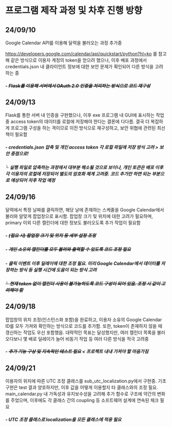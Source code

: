 # 프로그램 제작 과정 및 차후 진행 방향

## 24/09/10

Google Calendar API를 이용해 달력을 불러오는 과정 추가중

https://developers.google.com/calendar/api/quickstart/python?hl=ko 를 참고해 같은 방식으로 이용자 계정의 token을 얻으려 했으나, 이후 배포 과정에서 credentials.json 내 클라이언트 정보에 대한 보안 문제가 확인되어 다른 방식을 고려하는 중

##### - ~~Flask를 이용해 서버에서 OAuth 2.0 인증을 처리하는 방식으로 코드 재구성~~ 

## 24/09/13

Flask를 통한 서버 내 인증을 구현했으나, 이후 exe 프로그램 내 GUI에 표시하는 작업 중 access token의 데이터를 로컬에 저장해야 한다는 결론에 다다름. 결국 더 복잡하게 프로그램 구성을 하는 격이므로 이전 방식으로 재구성하고, 보안 위협에 관련된 최선책이 필요함

##### - credentials.json 압축 및 개인 access token 각 로컬 파일에 저장 방식 고려 > 보안 중점으로!
#####  └ 실행 파일로 압축하는 과정에서 대부분 해소될 것으로 보이나, 개인 토큰은 배포 이후 각 이용자의 로컬에 저장되어 별도의 암호화 체계 고려중. 코드 추가만 하면 되는 부분으로 예상되어 차후 작업 예정

## 24/09/16

달력에서 특정 날짜를 클릭하면, 해당 날에 존재하는 스케줄을 Google Calendar에서 불러와 알맞게 팝업창으로 표시함. 팝업창 크기 및 위치에 대한 고려가 필요하며, primary 이외 다른 캘린더에 대한 정보도 불러오도록 추가 작업이 필요함

##### - ~~(필요 시) 팝업창 크기 및 위치 등 세부 설정 조정~~
##### - ~~개인 소유의 캘린더를 모두 불러와 출력할 수 있도록 코드 조정 필요~~
##### - 클릭 이벤트 이후 딜레이에 대한 조정 필요. 미리 Google Calendar에서 데이터를 저장하는 방식 등 실행 시간에 도움이 되는 방식 고려
#####  ~~└ 현재 token 없이 캘린더 사용이 불가능하도록 코드 구성이 되어 있음. 조정 시 같이 고려해야 함~~

## 24/09/18

팝업창의 위치 조정(인스턴스화 포함)을 완료하고, 이용자 소유의 Google Calendar ID를 모두 가져와 확인하는 방식으로 코드를 추가함. 또한, token이 존재하지 않을 때 갱신하는 작업도 우선 포함했음. 대략적인 목표는 달성했지만, 여러 캘린더 목록을 불러오다보니 몇 배로 딜레이가 늘어 비동기 작업 등 여러 다른 방식을 적극 고려중

##### - ~~추가 기능 구상 및 지속적인 테스트 필요~~ < 프로젝트 내내 가져야 할 마음가짐

## 24/09/21

이용자의 위치에 따른 UTC 조정 클래스를 sub_utc_localization.py에서 구현중. 기초 구현은 test 결과 양호하지만, 이후 값을 어떻게 이용할지 타 클래스와의 조정 필요. main_calendar.py 내 가독성과 유지보수성을 고려해 추가 함수로 구조에 약간의 변화를 주었으며, 이후에도 각 클래스 간의 coupling 등 소프트웨어 설계에 연속된 체크 필요

##### - UTC 조정 클래스로 localization을 모든 클래스에 적용 필요